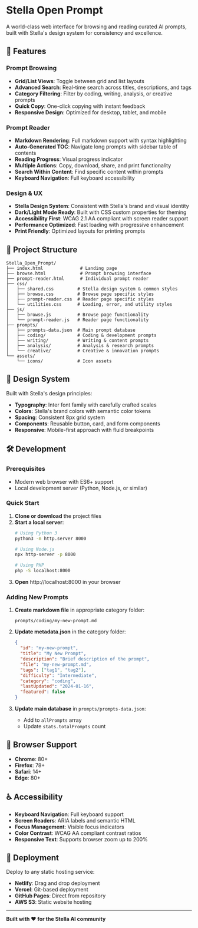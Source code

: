 # Stella Open Prompt

A world-class web interface for browsing and reading curated AI prompts, built with Stella's design system for consistency and excellence.

## 🚀 Features

### Prompt Browsing
- **Grid/List Views**: Toggle between grid and list layouts
- **Advanced Search**: Real-time search across titles, descriptions, and tags
- **Category Filtering**: Filter by coding, writing, analysis, or creative prompts
- **Quick Copy**: One-click copying with instant feedback
- **Responsive Design**: Optimized for desktop, tablet, and mobile

### Prompt Reader
- **Markdown Rendering**: Full markdown support with syntax highlighting
- **Auto-Generated TOC**: Navigate long prompts with sidebar table of contents
- **Reading Progress**: Visual progress indicator
- **Multiple Actions**: Copy, download, share, and print functionality
- **Search Within Content**: Find specific content within prompts
- **Keyboard Navigation**: Full keyboard accessibility

### Design & UX
- **Stella Design System**: Consistent with Stella's brand and visual identity
- **Dark/Light Mode Ready**: Built with CSS custom properties for theming
- **Accessibility First**: WCAG 2.1 AA compliant with screen reader support
- **Performance Optimized**: Fast loading with progressive enhancement
- **Print Friendly**: Optimized layouts for printing prompts

## 📁 Project Structure

```
Stella_Open_Prompt/
├── index.html              # Landing page
├── browse.html             # Prompt browsing interface
├── prompt-reader.html      # Individual prompt reader
├── css/
│   ├── shared.css         # Stella design system & common styles
│   ├── browse.css         # Browse page specific styles
│   ├── prompt-reader.css  # Reader page specific styles
│   └── utilities.css      # Loading, error, and utility styles
├── js/
│   ├── browse.js          # Browse page functionality
│   └── prompt-reader.js   # Reader page functionality
├── prompts/
│   ├── prompts-data.json  # Main prompt database
│   ├── coding/            # Coding & development prompts
│   ├── writing/           # Writing & content prompts
│   ├── analysis/          # Analysis & research prompts
│   └── creative/          # Creative & innovation prompts
└── assets/
    └── icons/             # Icon assets
```

## 🎨 Design System

Built with Stella's design principles:

- **Typography**: Inter font family with carefully crafted scales
- **Colors**: Stella's brand colors with semantic color tokens
- **Spacing**: Consistent 8px grid system
- **Components**: Reusable button, card, and form components
- **Responsive**: Mobile-first approach with fluid breakpoints

## 🛠️ Development

### Prerequisites
- Modern web browser with ES6+ support
- Local development server (Python, Node.js, or similar)

### Quick Start

1. **Clone or download** the project files
2. **Start a local server**:
   ```bash
   # Using Python 3
   python3 -m http.server 8000
   
   # Using Node.js
   npx http-server -p 8000
   
   # Using PHP
   php -S localhost:8000
   ```
3. **Open** http://localhost:8000 in your browser

### Adding New Prompts

1. **Create markdown file** in appropriate category folder:
   ```
   prompts/coding/my-new-prompt.md
   ```

2. **Update metadata.json** in the category folder:
   ```json
   {
     "id": "my-new-prompt",
     "title": "My New Prompt",
     "description": "Brief description of the prompt",
     "file": "my-new-prompt.md",
     "tags": ["tag1", "tag2"],
     "difficulty": "Intermediate",
     "category": "coding",
     "lastUpdated": "2024-01-16",
     "featured": false
   }
   ```

3. **Update main database** in `prompts/prompts-data.json`:
   - Add to `allPrompts` array
   - Update `stats.totalPrompts` count

## 📱 Browser Support

- **Chrome**: 80+
- **Firefox**: 78+
- **Safari**: 14+
- **Edge**: 80+

## ♿ Accessibility

- **Keyboard Navigation**: Full keyboard support
- **Screen Readers**: ARIA labels and semantic HTML
- **Focus Management**: Visible focus indicators
- **Color Contrast**: WCAG AA compliant contrast ratios
- **Responsive Text**: Supports browser zoom up to 200%

## 🚀 Deployment

Deploy to any static hosting service:
- **Netlify**: Drag and drop deployment
- **Vercel**: Git-based deployment
- **GitHub Pages**: Direct from repository
- **AWS S3**: Static website hosting

---

**Built with ❤️ for the Stella AI community**